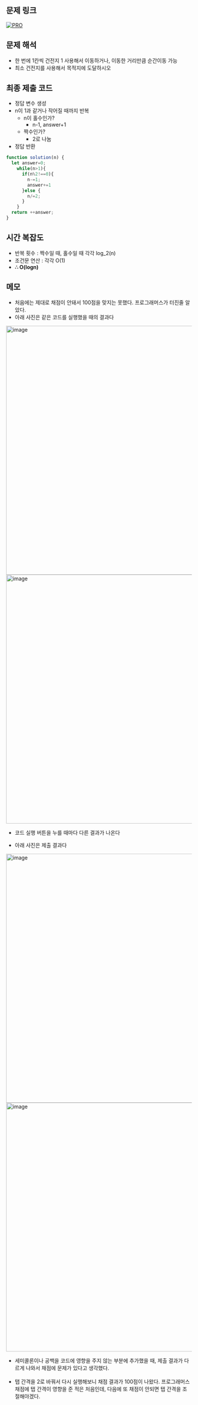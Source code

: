 ## 문제 링크

[![PRO]][Link]

## 문제 해석

- 한 번에 1칸씩 건전지 1 사용해서 이동하거나, 이동한 거리만큼 순간이동 가능
- 최소 건전지를 사용해서 목적지에 도달하시오

## 최종 제출 코드

- 정답 변수 생성
- n이 1과 같거나 작어질 때까지 반복
  - n이 홀수인가?
    - n-1, answer+1
  - 짝수인가?
    - 2로 나눔
- 정답 반환

```js
function solution(n) {
  let answer=0;
    while(n>1){
      if(n%2!==0){
        n-=1;
        answer+=1
      }else {
        n/=2;
      } 
    }
  return ++answer;
}
```

## 시간 복잡도

-   반복 횟수 : 짝수일 때, 홀수일 때 각각 log_2(n)
-   조건문 연산 : 각각 O(1)
-   **∴ O(logn)**

## 메모

- 처음에는 제대로 채점이 안돼서 100점을 맞지는 못했다. 프로그래머스가 터진줄 알았다.
- 아래 사진은 같은 코드를 실행했을 때의 결과다
<img width="676" alt="image" src="https://github.com/lj05117/lj05117/assets/58285947/ca850e02-7ba0-48d8-8fbc-54171a30007a">

<img width="676" alt="image" src="https://github.com/lj05117/lj05117/assets/58285947/b617622a-9528-4bf1-9fbc-8a8224dc1aac">

- 코드 실행 버튼을 누를 때마다 다른 결과가 나온다

- 아래 사진은 제출 결과다
<img width="676" alt="image" src="https://github.com/lj05117/lj05117/assets/58285947/d003b88a-1f9f-4f98-adb2-542b35f968ca">
<img width="676" alt="image" src="https://github.com/lj05117/lj05117/assets/58285947/9ac2e965-6ccc-4a4b-b1cf-0b5fc0c07067">

- 세미콜론이나 공백을 코드에 영향을 주지 않는 부분에 추가했을 때, 제출 결과가 다르게 나와서 채점에 문제가 있다고 생각했다.
<br><br>
- 탭 간격을 2로 바꿔서 다시 실행해보니 채점 결과가 100점이 나왔다. 프로그래머스 채점에 탭 간격이 영향을 준 적은 처음인데, 다음에 또 채점이 안되면 탭 간격을 조절해야겠다.

<!---------------------------------------------------------------------------->

[PRO]: https://github.com/GoSSaChin/algorithm-js/assets/107768516/67c43b52-bc3f-4571-a249-5519021afbb0
[Link]: https://school.programmers.co.kr/learn/courses/30/lessons/12980
